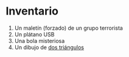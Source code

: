 # Inventario
1. Un maletín (forzado) de un grupo terrorista
1. Un plátano USB
1. Una bola misteriosa
1. Un dibujo de [dos triángulos](https://www.quora.com/What-is-the-meaning-behind-the-double-triangle-symbol?redirected_qid=10128246)